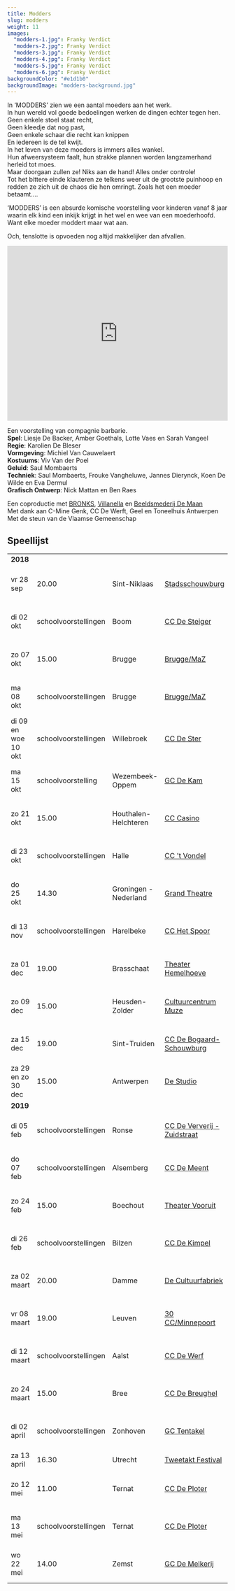 ```yaml
---
title: Modders
slug: modders
weight: 11
images:
  "modders-1.jpg": Franky Verdict
  "modders-2.jpg": Franky Verdict
  "modders-3.jpg": Franky Verdict
  "modders-4.jpg": Franky Verdict
  "modders-5.jpg": Franky Verdict
  "modders-6.jpg": Franky Verdict
backgroundColor: "#e1d1b0"
backgroundImage: "modders-background.jpg"
---
```

In ‘MODDERS’ zien we een aantal moeders aan het werk.<br>
In hun wereld vol goede bedoelingen werken de dingen echter tegen hen.<br>
Geen enkele stoel staat recht,<br>
Geen kleedje dat nog past,<br>
Geen enkele schaar die recht kan knippen<br>
En iedereen is de tel kwijt.<br>
In het leven van deze moeders is immers alles wankel.<br>
Hun afweersysteem faalt, hun strakke plannen worden langzamerhand herleid tot moes.<br>
Maar doorgaan zullen ze! Niks aan de hand! Alles onder controle!<br>
Tot het bittere einde klauteren ze telkens weer uit de grootste puinhoop en redden ze zich uit de chaos die hen omringt.  Zoals het een moeder betaamt....<br>

‘MODDERS’ is een absurde komische voorstelling voor kinderen vanaf 8 jaar waarin elk kind een inkijk krijgt in het wel en wee van een moederhoofd.<br>
Want elke moeder moddert maar wat aan.<br>

Och, tenslotte is opvoeden nog altijd makkelijker dan afvallen.

<iframe src="https://player.vimeo.com/video/245175026?title=0&byline=0&portrait=0" width="100%" height="400" frameborder="0" webkitallowfullscreen mozallowfullscreen allowfullscreen></iframe>

Een voorstelling van compagnie barbarie.<br>
**Spel**:  Liesje De Backer, Amber Goethals, Lotte Vaes en Sarah Vangeel<br>
**Regie**: Karolien De Bleser<br>
**Vormgeving**: Michiel Van Cauwelaert<br>
**Kostuums**: Viv Van der Poel<br>
**Geluid**: Saul Mombaerts<br>
**Techniek**: Saul Mombaerts, Frouke Vangheluwe, Jannes Dierynck, Koen De Wilde en Eva Dermul<br>
**Grafisch Ontwerp**: Nick Mattan en Ben Raes<br>

Een coproductie met <a href="http://www.bronks.be/nl/">BRONKS</a>, <a href="https://www.destudio.com/">Villanella</a> en <a href="http://www.demaan.be/">Beeldsmederij De Maan</a><br>
Met dank aan C-Mine Genk, CC De Werft, Geel en Toneelhuis Antwerpen <br>
Met de steun van de Vlaamse Gemeenschap

## Speellijst
<div class="table-responsive">
<table class="speellijst">

<tr><td colspan="5"><strong>2018</strong></td></tr>
<tr><td>vr 28 sep</td><td>20.00</td><td>Sint-Niklaas</td><td><a href="http://www.ccsint-niklaas.be">Stadsschouwburg</a></td><td>03 778 33 66</td></tr>
<tr><td>di 02 okt</td><td>schoolvoorstellingen</td><td>Boom</td><td><a href="http://www.desteigerboom.be">CC De Steiger</a></td><td>03 880 18 12</td></tr>
<tr><td>zo 07 okt</td><td>15.00</td><td>Brugge</td><td><a href="http://www.ccbrugge.be">Brugge/MaZ</a></td><td>050 44 30 60</td></tr>
<tr><td>ma 08 okt</td><td>schoolvoorstellingen</td><td>Brugge</td><td><a href="http://www.ccbrugge.be">Brugge/MaZ</a></td><td>050 44 30 60</td></tr>
<tr><td>di 09 en woe 10 okt</td><td>schoolvoorstellingen</td><td>Willebroek</td><td><a href="http://www.willebroek.be">CC De Ster</a></td><td>03 866 92 00</td></tr>
<tr><td>ma 15 okt</td><td>schoolvoorstelling</td><td>Wezembeek-Oppem</td><td><a href="http://www.dekam.be">GC De Kam</a></td><td>02 731 43 31</td></tr>
<tr><td>zo 21 okt</td><td>15.00</td><td>Houthalen-Helchteren</td><td><a href="http://casino.houthalen-helchteren.be">CC Casino</a></td><td>011 49 22 90</td></tr>
<tr><td>di 23 okt</td><td>schoolvoorstellingen</td><td>Halle</td><td><a href="http://www.vondel.be">CC 't Vondel</a></td><td>02 365 98 27</td></tr>
<tr><td>do 25 okt</td><td>14.30</td><td>Groningen - Nederland</td><td><a href="http://www.grandtheatregroningen.nl">Grand Theatre</a></td><td>0031 50-368 0368</td></tr>
<tr><td>di 13 nov</td><td>schoolvoorstellingen</td><td>Harelbeke</td><td><a href="http://www.cchetspoor.be">CC Het Spoor</a></td><td>056 73 34 20</td></tr>
<tr><td>za 01 dec</td><td>19.00</td><td>Brasschaat</td><td><a href="http://www.brasschaat.be">Theater Hemelhoeve</a></td><td>03 650 03 40</td></tr>
<tr><td>zo 09 dec</td><td>15.00</td><td>Heusden-Zolder</td><td><a href="http://www.muze.be">Cultuurcentrum Muze</a></td><td>011 80 80 98</td></tr>
<tr><td>za 15 dec</td><td>19.00</td><td>Sint-Truiden</td><td><a href="http://www.debogaard.be">CC De Bogaard-Schouwburg</a></td><td>011 70 17 00</td></tr>
<tr><td>za 29 en zo 30 dec</td><td>15.00</td><td>Antwerpen </td><td><a href="http://www.destudio.com">De Studio</a></td><td>03 202 46 46</td></tr>
<tr><td colspan="5"><strong>2019</strong></td></tr>
<tr><td>di 05 feb</td><td>schoolvoorstellingen</td><td>Ronse</td><td><a href="http://www.ronse.be">CC De Ververij - Zuidstraat</a></td><td>055 23 28 01</td></tr>
<tr><td>do 07 feb</td><td>schoolvoorstellingen</td><td>Alsemberg</td><td><a href="http://www.demeent.be">CC De Meent</a></td><td>02 359 16 00</td></tr>
<tr><td>zo 24 feb</td><td>15.00</td><td>Boechout</td><td><a href="https://www.boechout.be/vooruit/">Theater Vooruit</a></td><td>03 460 06 80</td></tr>
<tr><td>di 26 feb</td><td>schoolvoorstellingen</td><td>Bilzen</td><td><a href="http://www.dekimpel.be">CC De Kimpel</a></td><td>089 51 95 30</td></tr>
<tr><td>za 02 maart</td><td>20.00</td><td>Damme</td><td><a href="http://www.cultuurfabriekdamme.be">De Cultuurfabriek</a></td><td>050 28 84 58</td></tr>
<tr><td>vr 08 maart</td><td>19.00</td><td>Leuven</td><td><a href="http://www.30cc.be">30 CC/Minnepoort</a></td><td>016 30 09 00</td></tr>
<tr><td>di 12 maart</td><td>schoolvoorstellingen</td><td>Aalst</td><td><a href="http://www.ccdewerf.be">CC De Werf</a></td><td>053 72 38 11</td></tr>
<tr><td>zo 24 maart</td><td>15.00</td><td>Bree</td><td><a href="http://www.debreughel.be">CC De Breughel</a></td><td>089 84 85 65</td></tr>
<tr><td>di 02 april</td><td>schoolvoorstellingen</td><td>Zonhoven</td><td><a href="http://www.zonhoven.be/tentakel">GC Tentakel</a></td><td>011 81 05 50</td></tr>
<tr><td>za 13 april</td><td>16.30</td><td>Utrecht</td><td><a href="https://tweetakt.nl/program/modders">Tweetakt Festival</td></tr>
<tr><td>zo 12 mei</td><td>11.00</td><td>Ternat</td><td><a href="http://www.ccdeploter.be">CC De Ploter</a></td><td>02 582 44 33</td></tr>
<tr><td>ma 13 mei</td><td>schoolvoorstellingen</td><td>Ternat</td><td><a href="http://www.ccdeploter.be">CC De Ploter</a></td><td>02 582 44 33</td></tr>
<tr><td>wo 22 mei</td><td>14.00</td><td>Zemst</td><td><a href="http://www.zemst.be">GC De Melkerij</a></td><td>015 61 88 93</td></tr>
</table>
</div>
